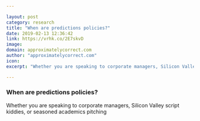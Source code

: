 ```yaml
---

layout: post
category: research
title: "When are predictions policies?"
date: 2019-02-13 12:36:42
link: https://vrhk.co/2E7skvD
image: 
domain: approximatelycorrect.com
author: "approximatelycorrect.com"
icon: 
excerpt: "Whether you are speaking to corporate managers, Silicon Valley script kiddies, or seasoned academics pitching"

---
```


### When are predictions policies?

Whether you are speaking to corporate managers, Silicon Valley script kiddies, or seasoned academics pitching